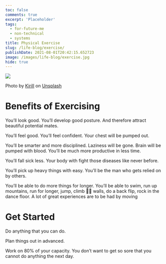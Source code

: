 ```yaml
---
toc: false
comments: true
excerpt: 'Placeholder'
tags:
  - for-future-me
  - non-technical
  - systems
title: Physical Exercise
slug: /life-blog/exercise/
publishDate: 2021-08-01T20:42:15.652723
image: /images/life-blog/exercise.jpg
hide: true
---
```


![](/images/life-blog/exercise.jpg)

Photo by <a href="https://unsplash.com/@kirillz?utm_source=unsplash&utm_medium=referral&utm_content=creditCopyText">Kirill</a> on <a href="https://unsplash.com/s/photos/pull-up?utm_source=unsplash&utm_medium=referral&utm_content=creditCopyText">Unsplash</a>

# Benefits of Exercising

You’ll look good. You’ll develop good posture. And therefore attract beautiful potential mates.

You’ll feel good. You’ll feel confident. Your chest will be pumped out.

You’ll be smarter and more disciplined. Laziness will be gone. Brain will be pumped with blood. You’ll be much more productive in less time.

You’ll fall sick less. Your body with fight those diseases like never before.

You’ll pick up heavy things with easy. You’ll be the man who gets relied on by others.

You’ll be able to do more things for longer. You’ll be able to swim, run up mountains, run for longer, jump, climb 🧗‍♀️ walls, do a back flip, rock in the dance floor. A lot of great experiences are to be had by moving

# Get Started

Do anything that you can do.

Plan things out in advanced.

Work on 80% of your capacity. You don’t want to get so sore that you cannot do anything the next day.
